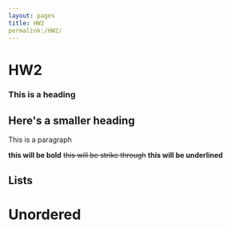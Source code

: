 ```yaml
---
layout: pages
title: HW2
permalink:/HW2/
---
```


# HW2

### This is a heading

## Here's a smaller heading

This is a paragraph

**this will be bold** ~~this will be strike through~~ **this will be underlined**

## Lists

# Unordered
